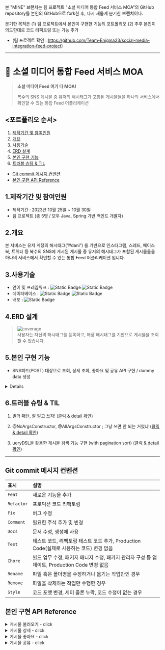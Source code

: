 본 "MINE" 브랜치는 팀 프로젝트 "소셜 미디어 통합 Feed 서비스 MOA"의 GitHub repository를 본인의 GitHub으로 fork한 후, 다시 새롭게 분기한 브랜치이다.
  
분기한 목적은 (1) 팀 프로젝트에서 본인이 구현한 기능의 포트폴리오 (2) 추후 본인이 의도한대로 코드 리팩토링 또는 기능 추가
  
* (팀 프로젝트 확인 : https://github.com/Team-Enigma23/social-media-integration-feed-project)
  
---
  
# :pushpin: 소셜 미디어 통합 Feed 서비스 MOA
> **소셜 미디어 Feed 여기 다 MOA!** 
> 
> 복수의 SNS 게시물 중 유저의 해시태그가 포함된 게시물들을 하나의 서비스에서 확인할 수 있는 통합 Feed 어플리케이션
  
## <포트폴리오 순서>
1. [제작기간 및 참여인원](#1제작기간-및-참여인원) 
2. [개요](#2개요)  
3. [사용기술](#3사용기술)  
4. [ERD 설계](#4erd-설계)
5. [본인 구현 기능](#5본인-구현-기능)
6. [트러블 슈팅 & TIL](#6트러블-슈팅--til)
  
- [Git commit 메시지 컨벤션](#Git-commit-메시지-컨벤션)
- [본인 구현 API Reference](#본인-구현-api-reference)
  
## 1.제작기간 및 참여인원
- 제작기간 : 2023년 10월 25일 ~ 10월 30일
- 팀 프로젝트 (총 5명 / 모두 Java, Spring 기반 백엔드 개발자)
  
## 2.개요
  
본 서비스는 유저 계정의 해시태그(”#dani”) 를 기반으로 인스타그램, 스레드, 페이스북, 트위터 등 복수의 SNS에 게시된 게시물 중 유저의 해시태그가 포함된 게시물들을 하나의 서비스에서 확인할 수 있는 통합 Feed 어플리케이션 입니다.
  
## 3.사용기술
- 언어 및 프레임워크 : ![Static Badge](https://img.shields.io/badge/Java-17-F58232) ![Static Badge](https://img.shields.io/badge/Spring_boot-3.0.12-6CB52C)<br/>
- 데이터베이스 : ![Static Badge](https://img.shields.io/badge/h2-2.1.214-1021FF) ![Static Badge](https://img.shields.io/badge/Spring_Data_JPA-3.1.1-80E96E)<br/>
- 배포 : ![Static Badge](https://img.shields.io/badge/Gradle-8.3-02303A) <br/>
  
## 4.ERD 설계
> ![coverage](src/main/resources/static/img/table.png) <br/>
사용자는 자신의 해시태그를 등록하고, 해당 해시태그를 기반으로 게시물을 조회할 수 있습니다.
    
## 5.본인 구현 기능

- SNS피드(POST) 대상으로 조회, 상세 조회, 좋아요 및 공유 API 구현 / dummy data 생성
  
<details>

1. 게시글 리스트 조회  
   - **`:hashtag`** 매개변수에 따라 **`Post`** 엔티티에서 게시물을 검색
       - Querydsl 활용하여 검색어를 포함한 모든 게시글을 검색 후, 검색 결과를 offset 방식의 pagination 및 최신순(생성일자 기준)으로 노출
   - 검색한 결과에 Pagination 및 Sort 적용
       - offset 방식의 pagination 구현, 최신순(생성일자 기준)으로 정렬
  
  
2. 개별 게시글 상세 조회
  
  
3. 개별 게시글에 대한 좋아요/공유 (생성)
   - SNS게시물에 대한 좋아요/공유가 발생했을 경우 본 서비스에서 자동적으로 이를 인지하는 것이 자연스러우나, 프로젝트의 조건에 따라 임의로 좋아요/공유를 생성시켰음.
   - 따라서 API 실행 시 좋아요/공유 수를 +1하면서 해당 피드들을 호출하도록 구현 (실제 호출되지는 않음)
  
  
4. 구현한 API의 정상 작동여부를 간편하게 테스트하기 위한 dummy data (dummy Post) 구현
   - ApplicationRunner 인터페이스를 구현한 DummyDataLoader 클래스, dummy로 생성되어야 할 객체(Post)의 정보들을 입력한 DummyDataService 클래스를 통해 2개의 hastTag, 20개의 post, 8개의 postHashtag가 서버 구동과 동시에 생성됨
</details>
  
  
## 6.트러블 슈팅 & TIL

1. 빌더 패턴, 잘 알고 쓰자! (<a href="https://github.com/upqnu/social-media-integration-feed-project/wiki/%EB%B9%8C%EB%8D%94%20%ED%8C%A8%ED%84%B4,%20%EC%9E%98%20%EC%95%8C%EA%B3%A0%20%EC%93%B0%EC%9E%90!">클릭 & detail 확인</a>)
  
2. @NoArgsConstructor, @AllArgsConstructor ; 그냥 쓰면 안 되는 거였냐 (<a href="https://github.com/upqnu/social-media-integration-feed-project/wiki/@NoArgsConstructor,%20@AllArgsConstructor%20;%20%EA%B7%B8%EB%83%A5%20%EC%93%B0%EB%A9%B4%20%EC%95%88%20%EB%90%98%EB%8A%94%20%EA%B1%B0%EC%98%80%EB%83%90?%20%E2%80%A6">클릭 & detail 확인</a>)
    
3. ueryDSL을 활용한 게시물 검색 기능 구현 (with pagination sort) (<a href="https://github.com/upqnu/social-media-integration-feed-project/wiki/QueryDSL%EC%9D%84%20%ED%99%9C%EC%9A%A9%ED%95%9C%20%EA%B2%8C%EC%8B%9C%EB%AC%BC%20%EA%B2%80%EC%83%89%20%EA%B8%B0%EB%8A%A5%20%EA%B5%AC%ED%98%84%20%20(with%20pagination%20+%20sort)">클릭 & detail 확인</a>)


  
---
  
## Git commit 메시지 컨벤션

| 표시         | 설명               | 
|:-----------|:-----------------|
| `Feat`     | 새로운 기능을 추가       |
| `Refactor` | 프로덕션 코드 리팩토링                 |
| `Fix`      | 버그 수정            |
| `Comment`  | 필요한 주석 추가 및 변경         |
| `Docs`     | 문서 수정, 생성에 사용         |
| `Test`     | 테스트 코드, 리펙토링 테스트 코드 추가, Production Code(실제로 사용하는 코드) 변경 없음            |
| `Chore`    | 빌드 업무 수정, 패키지 매니저 수정, 패키지 관리자 구성 등 업데이트, Production Code 변경 없음        |
| `Rename`   | 파일 혹은 폴더명을 수정하거나 옮기는 작업만인 경우        |
| `Remove`   | 파일을 삭제하는 작업만 수행한 경우        |
| `Style`    | 코드 포맷 변경, 세미 콜론 누락, 코드 수정이 없는 경우      |
  
    
## 본인 구현 API Reference
  
<details>
<summary> 게시물 불러오기 - click</summary>

#### Request
```javascript
  GET /posts
```

| Parameter    | Type     | Description                                |
|:-------------|:---------|:-------------------------------------------|
| `hashtag`    | `String` |                                            |
| `page`       | `int`    |                |
| `page_count` | `int`    |  |
| `createdAt`  | `String` |  |
| `desc`       | `String` |  |


#### Response
```http
    HTTP/1.1 200
    Content-Type: application/json
    
    {
    "content": [
        {
            "id": 1,
            "contentId": "fb1",
            "type": "FACEBOOK",
            "title": "페북 피드_1",
            "content": "good #dev #java",
            "viewCount": 2,
            "likeCount": 0,
            "shareCount": 3,
            "createdAt": "2023-10-31T02:00:30.682465",
            "updatedAt": "2023-10-31T02:00:30.682465"
        },
        //...
    ],
    "pageable": {
        "pageNumber": 0,
        "pageSize": 5,
        "sort": {
            "empty": false,
            "sorted": true,
            "unsorted": false
        },
        "offset": 0,
        "unpaged": false,
        "paged": true
    },
    "last": false,
    "totalElements": 20,
    "totalPages": 4,
    "size": 5,
    "number": 0,
    "sort": {
        "empty": false,
        "sorted": true,
        "unsorted": false
    },
    "first": true,
    "numberOfElements": 5,
    "empty": false
}
```
</details>

<details>
<summary> 게시물 상세 - click</summary>

#### Request
```javascript
  GET /posts/{postId}
```

| Path | Type   | Description             |
|:-----|:-------|:------------------------|
| `id` | `Long` | **Required**. User's ID |

#### Response
```http
HTTP/1.1 200
Content-Type: application/json

{
  "id": 0,
  "contentId": "string",
  "type": "FACEBOOK",
  "title": "string",
  "content": "string",
  "viewCount": 0,
  "likeCount": 0,
  "shareCount": 0,
  "createdAt": "2023-11-02T03:02:34.687Z",
  "updatedAt": "2023-11-02T03:02:34.687Z"
}
```
</details>

<details>
<summary> 게시물 좋아요 - click</summary>

#### Request
```javascript
  GET /posts/{postId}/likes
```

| Path | Type   | Description             |
|:-----|:-------|:------------------------|
| `id` | `Long` | **Required**. User's ID |

#### Response
```http
    HTTP/1.1 200
    Content-Type: application/json
```
</details>

<details>
<summary> 게시물 공유 - click</summary>

#### Request
```javascript
  GET /posts/{postId}/shares
```

| Path | Type   | Description             |
|:-----|:-------|:------------------------|
| `id` | `Long` | **Required**. User's ID |

#### Response
```http
    HTTP/1.1 200
    Content-Type: application/json
```
</details>
  
